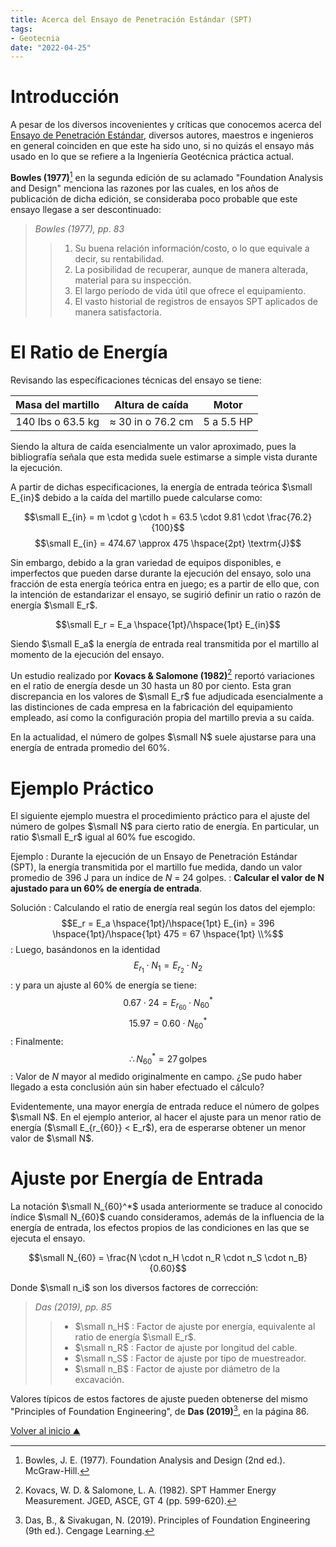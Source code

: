 ```yaml
---
title: Acerca del Ensayo de Penetración Estándar (SPT)
tags:
- Geotecnia
date: "2022-04-25"
---
```


# Introducción

A pesar de los diversos incovenientes y críticas que conocemos acerca del [Ensayo de Penetración Estándar](https://www.astm.org/d1586_d1586m-18e01.html), diversos autores, maestros e ingenieros en general coinciden en que este ha sido uno, si no quizás el ensayo más usado en lo que se refiere a la Ingeniería Geotécnica práctica actual.

**Bowles (1977)**[^1] en la segunda edición de su aclamado "Foundation Analysis and Design" menciona las razones por las cuales, en los años de publicación de dicha edición, se consideraba poco probable que este ensayo llegase a ser descontinuado:

> *Bowles (1977), pp. 83*
>> 1. Su buena relación información/costo, o lo que equivale a decir, su rentabilidad.
>> 2. La posibilidad de recuperar, aunque de manera alterada, material para su inspección.
>> 3. El largo período de vida útil que ofrece el equipamiento.
>> 4. El vasto historial de registros de ensayos SPT aplicados de manera satisfactoria.

# El Ratio de Energía

Revisando las específicaciones técnicas del ensayo se tiene:

| Masa del martillo |  Altura de caída  |    Motor   |
|:-----------------:|:-----------------:|:----------:|
| 140 lbs o 63.5 kg | ≈ 30 in o 76.2 cm | 5 a 5.5 HP |
  
Siendo la altura de caída esencialmente un valor aproximado, pues la bibliografía señala que esta medida suele estimarse a simple vista durante la ejecución.

A partir de dichas especificaciones, la energía de entrada teórica $\small E_{in}$ debido a la caída del martillo puede calcularse como:

$$\small E_{in} = m \cdot g \cdot h = 63.5 \cdot 9.81 \cdot \frac{76.2}{100}$$
$$\small E_{in} = 474.67 \approx 475 \hspace{2pt} \textrm{J}$$

Sin embargo, debido a la gran variedad de equipos disponibles, e imperfectos que pueden darse durante la ejecución del ensayo, solo una fracción de esta energía teórica entra en juego; es a partir de ello que, con la intención de estandarizar el ensayo, se sugirió definir un ratio o razón de energía $\small E_r$.

$$\small E_r = E_a \hspace{1pt}/\hspace{1pt} E_{in}$$

Siendo $\small E_a$ la energía de entrada real transmitida por el martillo al momento de la ejecución del ensayo.

Un estudio realizado por **Kovacs & Salomone (1982)**[^2] reportó variaciones en el ratio de energía desde un 30 hasta un 80 por ciento. Esta gran discrepancia en los valores de $\small E_r$ fue adjudicada esencialmente a las distinciones de cada empresa en la fabricación del equipamiento empleado, así como la configuración propia del martillo previa a su caída.

En la actualidad, el número de golpes $\small N$  suele ajustarse para una energía de entrada promedio del 60%.

# Ejemplo Práctico

El siguiente ejemplo muestra el procedimiento práctico para el ajuste del número de golpes $\small N$ para cierto ratio de energía. En particular, un ratio $\small E_r$ igual al 60% fue escogido.

Ejemplo
: Durante la ejecución de un Ensayo de Penetración Estándar (SPT), la energía transmitida por el martillo fue medida, dando un valor promedio de 396 J para un índice de ${N}$ = 24 golpes. 
: **Calcular el valor de $\bm{N}$ ajustado para un 60% de energía de entrada**. 

Solución
: Calculando el ratio de energía real según los datos del ejemplo:
$$E_r = E_a \hspace{1pt}/\hspace{1pt} E_{in} = 396 \hspace{1pt}/\hspace{1pt} 475 = 67 \hspace{1pt} \\%$$
: Luego, basándonos en la identidad
$$E_{r_1} \cdot N_1 = E_{r_2} \cdot N_2$$
:  y para un ajuste al 60% de energía se tiene:
$$0.67 \cdot 24 = E_{r_{60}} \cdot N_{60}^* $$
$$15.97 = 0.60 \cdot N_{60}^*$$
: Finalmente:
$$\therefore N_{60}^* = 27 \hspace{2pt} \textrm{golpes}$$
: Valor de $N$ mayor al medido originalmente en campo. ¿Se pudo haber llegado a esta conclusión aún sin haber efectuado el cálculo?

Evidentemente, una mayor energía de entrada reduce el número de golpes $\small N$. En el ejemplo anterior, al hacer el ajuste para un menor ratio de energía ($\small E_{r_{60}} < E_r$), era de esperarse obtener un menor valor de $\small N$.

# Ajuste por Energía de Entrada

La notación $\small N_{60}^*$ usada anteriormente se traduce al conocido índice $\small N_{60}$ cuando consideramos, además de la influencia de la energía de entrada, los efectos propios de las condiciones en las que se ejecuta el ensayo.

$$\small N_{60} = \frac{N \cdot n_H \cdot n_R \cdot n_S \cdot n_B}{0.60}$$

Donde $\small n_i$ son los diversos factores de corrección:

> *Das (2019), pp. 85*
>> * $\small n_H$ : Factor de ajuste por energía, equivalente al ratio de energía $\small E_r$.
>> * $\small n_R$ : Factor de ajuste por longitud del cable.
>> * $\small n_S$ : Factor de ajuste por tipo de muestreador.
>> * $\small n_B$ : Factor de ajuste por diámetro de la excavación.

Valores típicos de estos factores de ajuste pueden obtenerse del mismo "Principles of Foundation Engineering", de **Das (2019)**[^3], en la página 86.

[^1]: Bowles, J. E. (1977). Foundation Analysis and Design (2nd ed.). McGraw-Hill.
[^2]: Kovacs, W. D. & Salomone, L. A. (1982). SPT Hammer Energy Measurement. JGED, ASCE, GT 4 (pp. 599-620).
[^3]: Das, B., & Sivakugan, N. (2019). Principles of Foundation Engineering (9th ed.). Cengage Learning.

[Volver al inicio  ⛰](/)